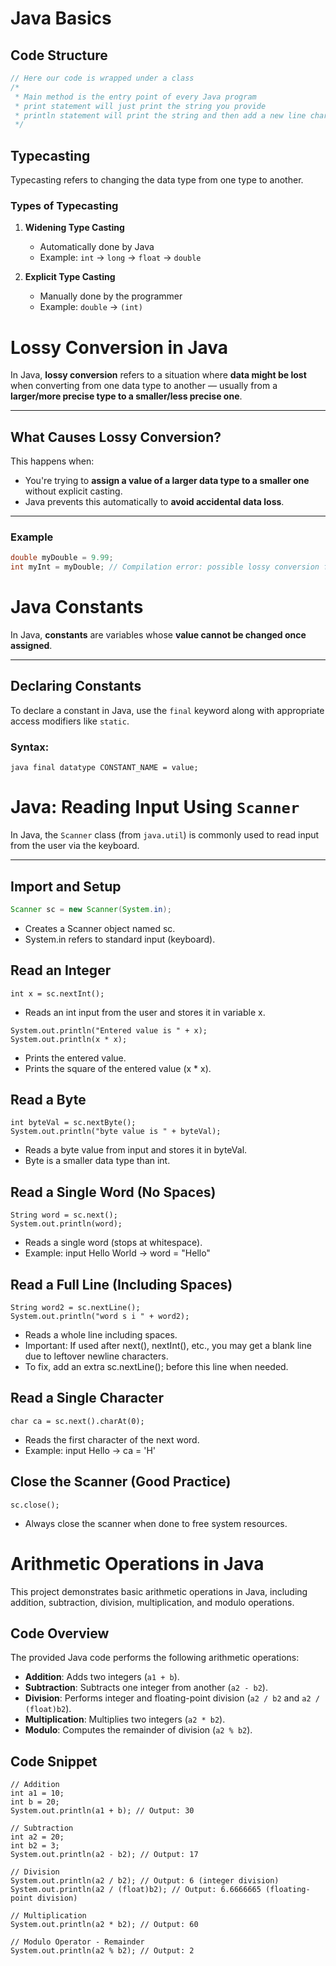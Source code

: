 # Java Basics

## Code Structure

```java
// Here our code is wrapped under a class
/*
 * Main method is the entry point of every Java program
 * print statement will just print the string you provide
 * println statement will print the string and then add a new line character
 */
```
## Typecasting

Typecasting refers to changing the data type from one type to another.

### Types of Typecasting

1. **Widening Type Casting**
    - Automatically done by Java
    - Example: `int` → `long` → `float` → `double`

2. **Explicit Type Casting**
    - Manually done by the programmer
    - Example: `double` → `(int)`
# Lossy Conversion in Java

In Java, **lossy conversion** refers to a situation where **data might be lost** when converting from one data type to another — usually from a **larger/more precise type to a smaller/less precise one**.

---

##  What Causes Lossy Conversion?

This happens when:
- You're trying to **assign a value of a larger data type to a smaller one** without explicit casting.
- Java prevents this automatically to **avoid accidental data loss**.

---

### Example

```java
double myDouble = 9.99;
int myInt = myDouble; // Compilation error: possible lossy conversion from double to int

```

# Java Constants

In Java, **constants** are variables whose **value cannot be changed once assigned**.

---

## Declaring Constants

To declare a constant in Java, use the `final` keyword along with appropriate access modifiers like `static`.

### Syntax:

```
java final datatype CONSTANT_NAME = value;
```


# Java: Reading Input Using `Scanner`

In Java, the `Scanner` class (from `java.util`) is commonly used to read input from the user via the keyboard.

---

## Import and Setup

```java
Scanner sc = new Scanner(System.in);
```
* Creates a Scanner object named sc.
* System.in refers to standard input (keyboard).
## Read an Integer
```
int x = sc.nextInt();
```

* Reads an int input from the user and stores it in variable x.

```
System.out.println("Entered value is " + x);
System.out.println(x * x);
```

* Prints the entered value.
* Prints the square of the entered value (x * x).

## Read a Byte
```
int byteVal = sc.nextByte();
System.out.println("byte value is " + byteVal);
```
* Reads a byte value from input and stores it in byteVal.
* Byte is a smaller data type than int.

## Read a Single Word (No Spaces)
```
String word = sc.next();
System.out.println(word);
```
* Reads a single word (stops at whitespace).
* Example: input Hello World → word = "Hello"

## Read a Full Line (Including Spaces)
```
String word2 = sc.nextLine();
System.out.println("word s i " + word2);
```
* Reads a whole line including spaces.
* Important: If used after next(), nextInt(), etc., you may get a blank line due to leftover newline characters.
* To fix, add an extra sc.nextLine(); before this line when needed.

## Read a Single Character
```
char ca = sc.next().charAt(0);
```
* Reads the first character of the next word.
* Example: input Hello → ca = 'H'

## Close the Scanner (Good Practice)
```
sc.close();
```
* Always close the scanner when done to free system resources.

# Arithmetic Operations in Java

This project demonstrates basic arithmetic operations in Java, including addition, subtraction, division, multiplication, and modulo operations.

## Code Overview

The provided Java code performs the following arithmetic operations:

- **Addition**: Adds two integers (`a1 + b`).
- **Subtraction**: Subtracts one integer from another (`a2 - b2`).
- **Division**: Performs integer and floating-point division (`a2 / b2` and `a2 / (float)b2`).
- **Multiplication**: Multiplies two integers (`a2 * b2`).
- **Modulo**: Computes the remainder of division (`a2 % b2`).

## Code Snippet

```
// Addition
int a1 = 10;
int b = 20;
System.out.println(a1 + b); // Output: 30

// Subtraction
int a2 = 20;
int b2 = 3;
System.out.println(a2 - b2); // Output: 17

// Division
System.out.println(a2 / b2); // Output: 6 (integer division)
System.out.println(a2 / (float)b2); // Output: 6.6666665 (floating-point division)

// Multiplication
System.out.println(a2 * b2); // Output: 60

// Modulo Operator - Remainder
System.out.println(a2 % b2); // Output: 2
```